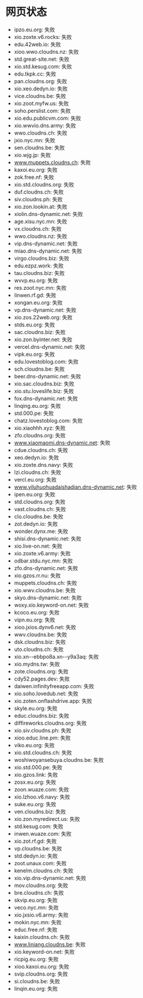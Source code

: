 # 网页状态
- ipzo.eu.org: 失败
- xio.zoxte.v6.rocks: 失败
- edu.42web.io: 失败
- xioo.wwo.cloudns.nz: 失败
- std.great-site.net: 失败
- xio.std.kesug.com: 失败
- edu.tkpk.cc: 失败
- pan.cloudns.org: 失败
- xio.xeo.dedyn.io: 失败
- vice.cloudns.be: 失败
- xio.zoot.myfw.us: 失败
- soho.perslist.com: 失败
- xio.edu.publicvm.com: 失败
- xio.wwvio.dns.army: 失败
- wwo.cloudns.ch: 失败
- jxio.nyc.mn: 失败
- sen.cloudns.be: 失败
- xio.wjg.jp: 失败
- www.muppets.cloudns.ch: 失败
- kaxoi.eu.org: 失败
- zok.free.nf: 失败
- xio.std.cloudns.org: 失败
- duf.cloudns.ch: 失败
- siv.cloudns.ph: 失败
- xio.zon.lookin.at: 失败
- xiolin.dns-dynamic.net: 失败
- age.xisu.nyc.mn: 失败
- vx.cloudns.ch: 失败
- wwo.cloudns.nz: 失败
- vip.dns-dynamic.net: 失败
- miao.dns-dynamic.net: 失败
- virgo.cloudns.biz: 失败
- edu.ezpz.work: 失败
- tau.cloudns.biz: 失败
- wvvp.eu.org: 失败
- res.zoot.nyc.mn: 失败
- linwen.rf.gd: 失败
- xongan.eu.org: 失败
- vp.dns-dynamic.net: 失败
- xio.zos.22web.org: 失败
- stds.eu.org: 失败
- sac.cloudns.biz: 失败
- xio.zon.byinter.net: 失败
- vercel.dns-dynamic.net: 失败
- vipk.eu.org: 失败
- edu.lovestoblog.com: 失败
- sch.cloudns.be: 失败
- beer.dns-dynamic.net: 失败
- xio.sac.cloudns.biz: 失败
- xio.stu.loveslife.biz: 失败
- fox.dns-dynamic.net: 失败
- linqing.eu.org: 失败
- std.000.pe: 失败
- chatz.lovestoblog.com: 失败
- xio.xiaohhh.xyz: 失败
- zfo.cloudns.org: 失败
- www.xiaomaomi.dns-dynamic.net: 失败
- cdue.cloudns.ch: 失败
- xeo.dedyn.io: 失败
- xio.zoxte.dns.navy: 失败
- lzi.cloudns.ch: 失败
- vercl.eu.org: 失败
- www.yiluhuohuadaishadian.dns-dynamic.net: 失败
- ipen.eu.org: 失败
- std.cloudns.org: 失败
- vast.cloudns.ch: 失败
- clo.cloudns.be: 失败
- zot.dedyn.io: 失败
- wonder.dynx.me: 失败
- shisi.dns-dynamic.net: 失败
- xio.live-on.net: 失败
- xio.zoxte.v6.army: 失败
- odbar.stdu.nyc.mn: 失败
- zfo.dns-dynamic.net: 失败
- xio.gzos.rr.nu: 失败
- muppets.cloudns.ch: 失败
- xio.wwv.cloudns.be: 失败
- skyo.dns-dynamic.net: 失败
- woxy.xio.keyword-on.net: 失败
- kcoco.eu.org: 失败
- vipn.eu.org: 失败
- xioo.jxios.dynv6.net: 失败
- wwv.cloudns.be: 失败
- dsk.cloudns.biz: 失败
- uto.cloudns.ch: 失败
- xio.xn--ebbpo8a.xn--y9a3aq: 失败
- xio.mydns.tw: 失败
- zote.cloudns.org: 失败
- cdy52.pages.dev: 失败
- daiwen.infinityfreeapp.com: 失败
- xio.soho.lovedub.net: 失败
- xio.zoten.onflashdrive.app: 失败
- skyle.eu.org: 失败
- educ.cloudns.biz: 失败
- diffireworks.cloudns.org: 失败
- xio.siv.cloudns.ph: 失败
- xioo.educ.line.pm: 失败
- viko.eu.org: 失败
- xio.std.cloudns.ch: 失败
- woshiwoyansebuya.cloudns.be: 失败
- xio.std.000.pe: 失败
- xio.gzos.link: 失败
- zosx.eu.org: 失败
- zoon.wuaze.com: 失败
- xio.lzhoo.v6.navy: 失败
- suke.eu.org: 失败
- ven.cloudns.biz: 失败
- xio.zon.myredirect.us: 失败
- std.kesug.com: 失败
- inwen.wuaze.com: 失败
- xio.zot.rf.gd: 失败
- vp.cloudns.be: 失败
- std.dedyn.io: 失败
- zoot.unaux.com: 失败
- kenelm.cloudns.ch: 失败
- xio.vip.dns-dynamic.net: 失败
- mov.cloudns.org: 失败
- bre.cloudns.ch: 失败
- skvip.eu.org: 失败
- veco.nyc.mn: 失败
- xio.jxsio.v6.army: 失败
- mokin.nyc.mn: 失败
- educ.free.nf: 失败
- kaixin.cloudns.ch: 失败
- www.liniang.cloudns.be: 失败
- xio.keyword-on.net: 失败
- ricpig.eu.org: 失败
- xioo.kaxoi.eu.org: 失败
- svip.cloudns.org: 失败
- si.cloudns.be: 失败
- linqin.eu.org: 失败
